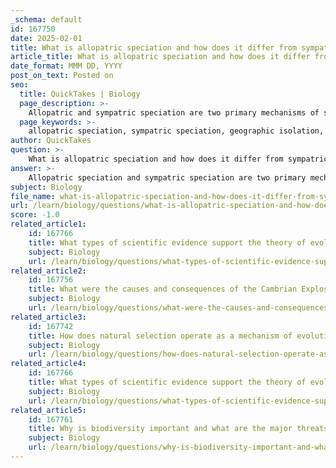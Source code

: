 ```yaml
---
_schema: default
id: 167750
date: 2025-02-01
title: What is allopatric speciation and how does it differ from sympatric speciation?
article_title: What is allopatric speciation and how does it differ from sympatric speciation?
date_format: MMM DD, YYYY
post_on_text: Posted on
seo:
  title: QuickTakes | Biology
  page_description: >-
    Allopatric and sympatric speciation are two primary mechanisms of species formation, differing in geographic isolation; one involving physical barriers and the other occurring within a shared habitat without barriers.
  page_keywords: >-
    allopatric speciation, sympatric speciation, geographic isolation, reproductive isolation, evolutionary changes, genetic drift, natural selection, cichlid fish, Darwin's finches, speciation mechanisms
author: QuickTakes
question: >-
    What is allopatric speciation and how does it differ from sympatric speciation?
answer: >-
    Allopatric speciation and sympatric speciation are two primary mechanisms through which new species arise, and they differ fundamentally in the role of geographic isolation.\n\n### Allopatric Speciation\nAllopatric speciation occurs when populations of a species become geographically isolated from one another. This isolation can be caused by various factors such as physical barriers (mountains, rivers, etc.), distance, or environmental changes. Once separated, the isolated populations undergo evolutionary changes due to different selective pressures, genetic drift, and mutations. Over time, these changes can lead to reproductive isolation, meaning that even if the populations come back into contact, they can no longer interbreed successfully. This process results in the formation of distinct species.\n\n### Sympatric Speciation\nIn contrast, sympatric speciation occurs without geographic isolation. Instead, it often arises from behavioral, ecological, or genetic differences within a shared habitat. For example, a population may split into different groups that exploit different resources or have different mating preferences, leading to reproductive isolation despite living in the same area. This can happen through mechanisms such as polyploidy (especially in plants), where individuals have more than two sets of chromosomes, or through behavioral changes that lead to different mating rituals.\n\n### Key Differences\n1. **Geographic Isolation**:\n   - **Allopatric Speciation**: Involves physical separation of populations.\n   - **Sympatric Speciation**: Occurs without physical barriers; populations coexist in the same area.\n\n2. **Mechanisms of Isolation**:\n   - **Allopatric Speciation**: Driven by geographic barriers leading to different evolutionary paths.\n   - **Sympatric Speciation**: Driven by behavioral, ecological, or genetic factors that create reproductive barriers.\n\n3. **Examples**:\n   - **Allopatric Speciation**: Darwin's finches on the Galápagos Islands, where different islands led to the evolution of distinct species.\n   - **Sympatric Speciation**: Cichlid fish in African lakes, where different feeding habits and mating preferences lead to speciation.\n\nIn summary, while both allopatric and sympatric speciation are essential for understanding how species evolve, they operate under different conditions and mechanisms, highlighting the complexity of evolutionary processes.
subject: Biology
file_name: what-is-allopatric-speciation-and-how-does-it-differ-from-sympatric-speciation.md
url: /learn/biology/questions/what-is-allopatric-speciation-and-how-does-it-differ-from-sympatric-speciation
score: -1.0
related_article1:
    id: 167766
    title: What types of scientific evidence support the theory of evolution and how are they integrated into the theory?
    subject: Biology
    url: /learn/biology/questions/what-types-of-scientific-evidence-support-the-theory-of-evolution-and-how-are-they-integrated-into-the-theory
related_article2:
    id: 167756
    title: What were the causes and consequences of the Cambrian Explosion?
    subject: Biology
    url: /learn/biology/questions/what-were-the-causes-and-consequences-of-the-cambrian-explosion
related_article3:
    id: 167742
    title: How does natural selection operate as a mechanism of evolution?
    subject: Biology
    url: /learn/biology/questions/how-does-natural-selection-operate-as-a-mechanism-of-evolution
related_article4:
    id: 167766
    title: What types of scientific evidence support the theory of evolution and how are they integrated into the theory?
    subject: Biology
    url: /learn/biology/questions/what-types-of-scientific-evidence-support-the-theory-of-evolution-and-how-are-they-integrated-into-the-theory
related_article5:
    id: 167761
    title: Why is biodiversity important and what are the major threats to it?
    subject: Biology
    url: /learn/biology/questions/why-is-biodiversity-important-and-what-are-the-major-threats-to-it
---
```


&nbsp;